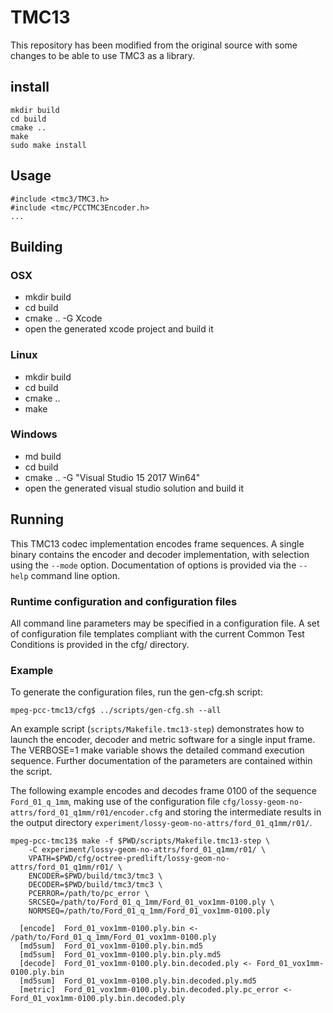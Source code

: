 # TMC13

This repository has been modified from the original source with some changes to be able to use TMC3 as a library.

## install
```
mkdir build
cd build
cmake ..
make
sudo make install
```

## Usage
```
#include <tmc3/TMC3.h>
#include <tmc/PCCTMC3Encoder.h>
...
```

## Building

### OSX
- mkdir build
- cd build
- cmake .. -G Xcode 
- open the generated xcode project and build it

### Linux
- mkdir build
- cd build
- cmake .. 
- make

### Windows
- md build
- cd build
- cmake .. -G "Visual Studio 15 2017 Win64"
- open the generated visual studio solution and build it


## Running

This TMC13 codec implementation encodes frame sequences.  A single binary
contains the encoder and decoder implementation, with selection using
the `--mode` option.  Documentation of options is provided via the
`--help` command line option.

### Runtime configuration and configuration files

All command line parameters may be specified in a configuration file.
A set of configuration file templates compliant with the current Common
Test Conditions is provided in the cfg/ directory.

### Example

To generate the configuration files, run the gen-cfg.sh script:

```console
mpeg-pcc-tmc13/cfg$ ../scripts/gen-cfg.sh --all
```

An example script (`scripts/Makefile.tmc13-step`) demonstrates how
to launch the encoder, decoder and metric software for a single
input frame.  The VERBOSE=1 make variable shows the detailed command
execution sequence.  Further documentation of the parameters are
contained within the script.

The following example encodes and decodes frame 0100 of the sequence
`Ford_01_q_1mm`, making use of the configuration file
`cfg/lossy-geom-no-attrs/ford_01_q1mm/r01/encoder.cfg` and storing
the intermediate results in the output directory
`experiment/lossy-geom-no-attrs/ford_01_q1mm/r01/`.

```console
mpeg-pcc-tmc13$ make -f $PWD/scripts/Makefile.tmc13-step \
    -C experiment/lossy-geom-no-attrs/ford_01_q1mm/r01/ \
    VPATH=$PWD/cfg/octree-predlift/lossy-geom-no-attrs/ford_01_q1mm/r01/ \
    ENCODER=$PWD/build/tmc3/tmc3 \
    DECODER=$PWD/build/tmc3/tmc3 \
    PCERROR=/path/to/pc_error \
    SRCSEQ=/path/to/Ford_01_q_1mm/Ford_01_vox1mm-0100.ply \
    NORMSEQ=/path/to/Ford_01_q_1mm/Ford_01_vox1mm-0100.ply

  [encode]  Ford_01_vox1mm-0100.ply.bin <- /path/to/Ford_01_q_1mm/Ford_01_vox1mm-0100.ply
  [md5sum]  Ford_01_vox1mm-0100.ply.bin.md5
  [md5sum]  Ford_01_vox1mm-0100.ply.bin.ply.md5
  [decode]  Ford_01_vox1mm-0100.ply.bin.decoded.ply <- Ford_01_vox1mm-0100.ply.bin
  [md5sum]  Ford_01_vox1mm-0100.ply.bin.decoded.ply.md5
  [metric]  Ford_01_vox1mm-0100.ply.bin.decoded.ply.pc_error <- Ford_01_vox1mm-0100.ply.bin.decoded.ply
```
